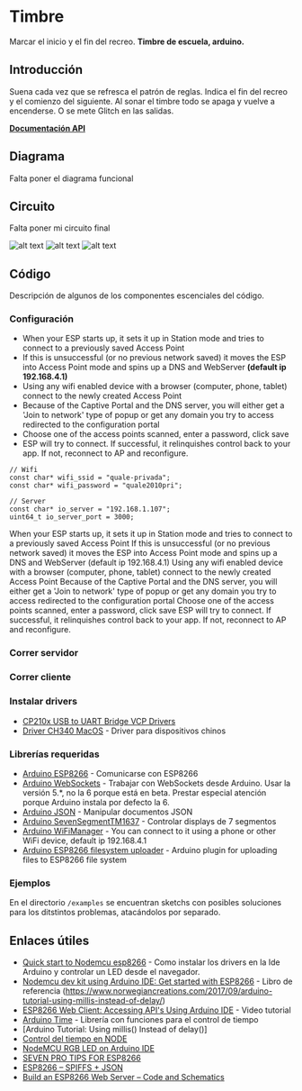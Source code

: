 # Timbre

Marcar el inicio y el fin del recreo.
**Timbre de escuela, arduino.**

## Introducción

Suena cada vez que se refresca el patrón de reglas.
Indica el fin del recreo y el comienzo del siguiente.
Al sonar el timbre todo se apaga y vuelve a encenderse.
O se mete Glitch en las salidas.

**[Documentación API](#nombre)**

## Diagrama

Falta poner el diagrama funcional

## Circuito

Falta poner mi circuito final

![alt text](./images/relay-open.png 'Circuito normal abierto')
![alt text](./images/4digit-clock.jpg 'Circuito normal abierto')
![alt text](./images/external-supply.png 'External supply')

## Código

Descripción de algunos de los componentes escenciales del código.

### Configuración

- When your ESP starts up, it sets it up in Station mode and tries to connect to a previously saved Access Point
- If this is unsuccessful (or no previous network saved) it moves the ESP into Access Point mode and spins up a DNS and WebServer **(default ip 192.168.4.1)**
- Using any wifi enabled device with a browser (computer, phone, tablet) connect to the newly created Access Point
- Because of the Captive Portal and the DNS server, you will either get a 'Join to network' type of popup or get any domain you try to access redirected to the configuration portal
- Choose one of the access points scanned, enter a password, click save
- ESP will try to connect. If successful, it relinquishes control back to your app. If not, reconnect to AP and reconfigure.

```
// Wifi
const char* wifi_ssid = "quale-privada";
const char* wifi_password = "quale2010pri";

// Server
const char* io_server = "192.168.1.107";
uint64_t io_server_port = 3000;
```

When your ESP starts up, it sets it up in Station mode and tries to connect to a previously saved Access Point
If this is unsuccessful (or no previous network saved) it moves the ESP into Access Point mode and spins up a DNS and WebServer (default ip 192.168.4.1)
Using any wifi enabled device with a browser (computer, phone, tablet) connect to the newly created Access Point
Because of the Captive Portal and the DNS server, you will either get a 'Join to network' type of popup or get any domain you try to access redirected to the configuration portal
Choose one of the access points scanned, enter a password, click save
ESP will try to connect. If successful, it relinquishes control back to your app. If not, reconnect to AP and reconfigure.

### Correr servidor

### Correr cliente

### Instalar drivers

- [CP210x USB to UART Bridge VCP Drivers](https://www.silabs.com/products/development-tools/software/usb-to-uart-bridge-vcp-drivers)
- [Driver CH340 MacOS](https://www.geekfactory.mx/download/driver-ch340-macos/) - Driver para dispositivos chinos

### Librerías requeridas

- [Arduino ESP8266](https://github.com/esp8266/Arduino) - Comunicarse con ESP8266
- [Arduino WebSockets](https://github.com/Links2004/arduinoWebSockets) - Trabajar con WebSockets desde Arduino. Usar la versión 5.\*, no la 6 porque está en beta. Prestar especial atención porque Arduino instala por defecto la 6.
- [Arduino JSON](https://arduinojson.org/) - Manipular documentos JSON
- [Arduino SevenSegmentTM1637](https://github.com/bremme/arduino-tm1637) - Controlar displays de 7 segmentos
- [Arduino WiFiManager](https://github.com/tzapu/WiFiManager) - You can connect to it using a phone or other WiFi device, default ip 192.168.4.1
- [Arduino ESP8266 filesystem uploader](https://github.com/esp8266/arduino-esp8266fs-plugin) - Arduino plugin for uploading files to ESP8266 file system

### Ejemplos

En el directorio `/examples` se encuentran sketchs con posibles soluciones para los ditstintos problemas, atacándolos por separado.

## Enlaces útiles

- [Quick start to Nodemcu esp8266](http://www.instructables.com/id/Quick-Start-to-Nodemcu-ESP8266-on-Arduino-IDE/) - Como instalar los drivers en la Ide Arduino y controlar un LED desde el navegador.
- [Nodemcu dev kit using Arduino IDE: Get started with ESP8266](https://www.amazon.com/Nodemcu-dev-kit-using-Arduino-ebook/dp/B01A1R31K2/) - Libro de referencia
  (https://www.norwegiancreations.com/2017/09/arduino-tutorial-using-millis-instead-of-delay/)
- [ESP8266 Web Client: Accessing API's Using Arduino IDE](https://www.youtube.com/watch?v=8xqgdXvn3yw) - Video tutorial
- [Arduino Time](http://playground.arduino.cc/Code/Time) - Librería con funciones para el control de tiempo
- [Arduino Tutorial: Using millis() Instead of delay()]
- [Control del tiempo en NODE](https://nodejs.org/en/docs/guides/timers-in-node/)
- [NodeMCU RGB LED on Arduino IDE](https://roboindia.com/tutorials/RGB-LED-nodemcu)
- [SEVEN PRO TIPS FOR ESP8266](https://www.instructables.com/id/ESP8266-Pro-Tips/)
- [ESP8266 – SPIFFS + JSON](http://www.sinaptec.alomar.com.ar/2017/06/tutorial-8-esp8266-spiffs-json.html)
- [Build an ESP8266 Web Server – Code and Schematics](https://randomnerdtutorials.com/esp8266-web-server/)
